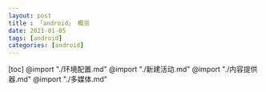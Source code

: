 ```yaml
---
layout: post
title : 「android」 概览
date: 2021-01-05
tags: [android]
categories: [android]
---
```

[toc]
@import "./环境配置.md" 
@import "./新建活动.md" 
@import "./内容提供器.md" 
@import "./多媒体.md"
